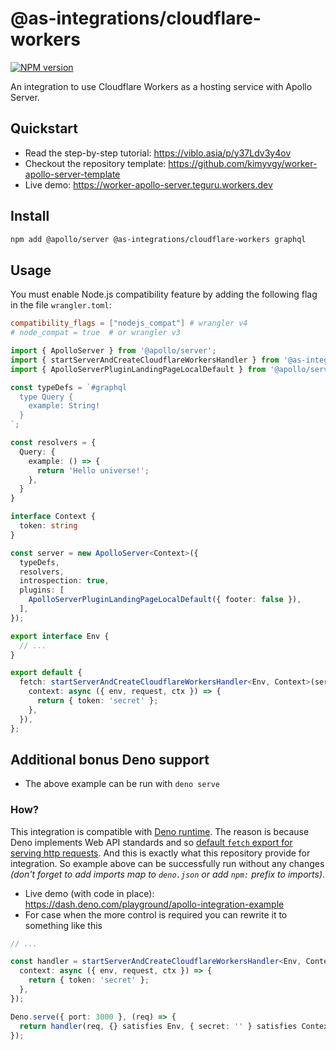 # @as-integrations/cloudflare-workers

[![NPM version](https://img.shields.io/npm/v/@as-integrations/cloudflare-workers.svg)](https://www.npmjs.com/package/@as-integrations/cloudflare-workers)

An integration to use Cloudflare Workers as a hosting service with Apollo Server.

## Quickstart

- Read the step-by-step tutorial: https://viblo.asia/p/y37Ldv3y4ov
- Checkout the repository template: https://github.com/kimyvgy/worker-apollo-server-template
- Live demo: https://worker-apollo-server.teguru.workers.dev

## Install

```bash
npm add @apollo/server @as-integrations/cloudflare-workers graphql
```

## Usage

You must enable Node.js compatibility feature by adding the following flag in the file `wrangler.toml`:

```toml
compatibility_flags = ["nodejs_compat"] # wrangler v4
# node_compat = true  # or wrangler v3
```

```typescript
import { ApolloServer } from '@apollo/server';
import { startServerAndCreateCloudflareWorkersHandler } from '@as-integrations/cloudflare-workers';
import { ApolloServerPluginLandingPageLocalDefault } from '@apollo/server/plugin/landingPage/default';

const typeDefs = `#graphql
  type Query {
    example: String!
  }
`;

const resolvers = {
  Query: {
    example: () => {
      return 'Hello universe!';
    },
  }
}

interface Context {
  token: string
}

const server = new ApolloServer<Context>({
  typeDefs,
  resolvers,
  introspection: true,
  plugins: [
    ApolloServerPluginLandingPageLocalDefault({ footer: false }),
  ],
});

export interface Env {
  // ...
}

export default {
  fetch: startServerAndCreateCloudflareWorkersHandler<Env, Context>(server, {
    context: async ({ env, request, ctx }) => {
      return { token: 'secret' };
    },
  }),
};
```

## Additional bonus Deno support

- The above example can be run with `deno serve`
### How?
This integration is compatible with [Deno runtime](https://deno.com/). The reason is because Deno implements Web API standards and so [default `fetch` export for serving http requests](https://docs.deno.com/api/deno/~/Deno.ServeDefaultExport). And this is exactly what this repository provide for integration. So example above can be successfully run without any changes _(don't forget to add imports map to `deno.json` or add `npm:` prefix to imports)_.
- Live demo (with code in place): https://dash.deno.com/playground/apollo-integration-example
- For case when the more control is required you can rewrite it to something like this
```ts
// ...

const handler = startServerAndCreateCloudflareWorkersHandler<Env, Context>(server, {
  context: async ({ env, request, ctx }) => {
    return { token: 'secret' };
  },
});

Deno.serve({ port: 3000 }, (req) => {
  return handler(req, {} satisfies Env, { secret: '' } satisfies Context);
});
```
